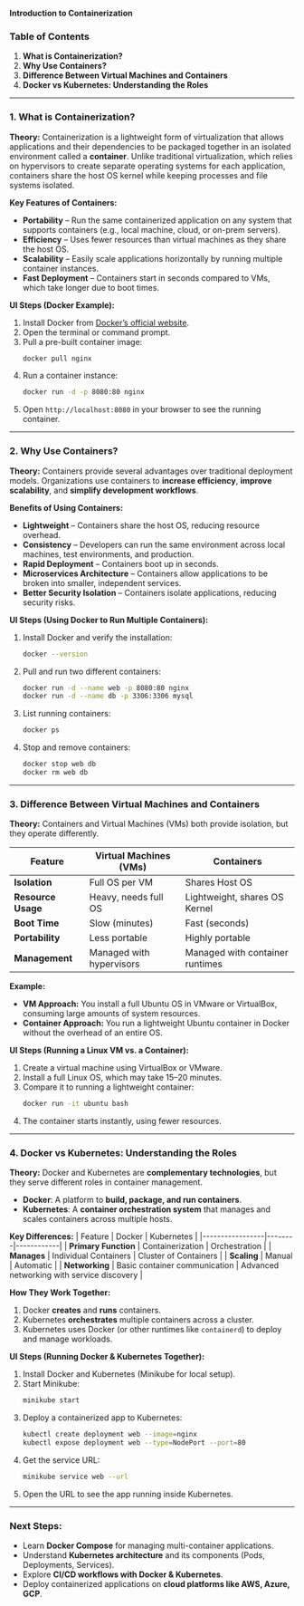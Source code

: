 **Introduction to Containerization**

### **Table of Contents**
1. **What is Containerization?**
2. **Why Use Containers?**
3. **Difference Between Virtual Machines and Containers**
4. **Docker vs Kubernetes: Understanding the Roles**

---

### **1. What is Containerization?**
**Theory:**
Containerization is a lightweight form of virtualization that allows applications and their dependencies to be packaged together in an isolated environment called a **container**. Unlike traditional virtualization, which relies on hypervisors to create separate operating systems for each application, containers share the host OS kernel while keeping processes and file systems isolated.

**Key Features of Containers:**
- **Portability** – Run the same containerized application on any system that supports containers (e.g., local machine, cloud, or on-prem servers).
- **Efficiency** – Uses fewer resources than virtual machines as they share the host OS.
- **Scalability** – Easily scale applications horizontally by running multiple container instances.
- **Fast Deployment** – Containers start in seconds compared to VMs, which take longer due to boot times.

**UI Steps (Docker Example):**
1. Install Docker from [Docker’s official website](https://www.docker.com/).
2. Open the terminal or command prompt.
3. Pull a pre-built container image:
   ```sh
   docker pull nginx
   ```
4. Run a container instance:
   ```sh
   docker run -d -p 8080:80 nginx
   ```
5. Open `http://localhost:8080` in your browser to see the running container.

---

### **2. Why Use Containers?**
**Theory:**
Containers provide several advantages over traditional deployment models. Organizations use containers to **increase efficiency**, **improve scalability**, and **simplify development workflows**.

**Benefits of Using Containers:**
- **Lightweight** – Containers share the host OS, reducing resource overhead.
- **Consistency** – Developers can run the same environment across local machines, test environments, and production.
- **Rapid Deployment** – Containers boot up in seconds.
- **Microservices Architecture** – Containers allow applications to be broken into smaller, independent services.
- **Better Security Isolation** – Containers isolate applications, reducing security risks.

**UI Steps (Using Docker to Run Multiple Containers):**
1. Install Docker and verify the installation:
   ```sh
   docker --version
   ```
2. Pull and run two different containers:
   ```sh
   docker run -d --name web -p 8080:80 nginx
   docker run -d --name db -p 3306:3306 mysql
   ```
3. List running containers:
   ```sh
   docker ps
   ```
4. Stop and remove containers:
   ```sh
   docker stop web db
   docker rm web db
   ```

---

### **3. Difference Between Virtual Machines and Containers**
**Theory:**
Containers and Virtual Machines (VMs) both provide isolation, but they operate differently.

| Feature           | Virtual Machines (VMs) | Containers |
|------------------|---------------------|------------|
| **Isolation**     | Full OS per VM       | Shares Host OS |
| **Resource Usage** | Heavy, needs full OS | Lightweight, shares OS Kernel |
| **Boot Time**     | Slow (minutes)       | Fast (seconds) |
| **Portability**   | Less portable        | Highly portable |
| **Management**    | Managed with hypervisors | Managed with container runtimes |

**Example:**
- **VM Approach:** You install a full Ubuntu OS in VMware or VirtualBox, consuming large amounts of system resources.
- **Container Approach:** You run a lightweight Ubuntu container in Docker without the overhead of an entire OS.

**UI Steps (Running a Linux VM vs. a Container):**
1. Create a virtual machine using VirtualBox or VMware.
2. Install a full Linux OS, which may take 15–20 minutes.
3. Compare it to running a lightweight container:
   ```sh
   docker run -it ubuntu bash
   ```
4. The container starts instantly, using fewer resources.

---

### **4. Docker vs Kubernetes: Understanding the Roles**
**Theory:**
Docker and Kubernetes are **complementary technologies**, but they serve different roles in container management.

- **Docker**: A platform to **build, package, and run containers**.
- **Kubernetes**: A **container orchestration system** that manages and scales containers across multiple hosts.

**Key Differences:**
| Feature          | Docker | Kubernetes |
|-----------------|--------|------------|
| **Primary Function** | Containerization | Orchestration |
| **Manages** | Individual Containers | Cluster of Containers |
| **Scaling** | Manual | Automatic |
| **Networking** | Basic container communication | Advanced networking with service discovery |

**How They Work Together:**
1. Docker **creates** and **runs** containers.
2. Kubernetes **orchestrates** multiple containers across a cluster.
3. Kubernetes uses Docker (or other runtimes like `containerd`) to deploy and manage workloads.

**UI Steps (Running Docker & Kubernetes Together):**
1. Install Docker and Kubernetes (Minikube for local setup).
2. Start Minikube:
   ```sh
   minikube start
   ```
3. Deploy a containerized app to Kubernetes:
   ```sh
   kubectl create deployment web --image=nginx
   kubectl expose deployment web --type=NodePort --port=80
   ```
4. Get the service URL:
   ```sh
   minikube service web --url
   ```
5. Open the URL to see the app running inside Kubernetes.

---

### **Next Steps:**
- Learn **Docker Compose** for managing multi-container applications.
- Understand **Kubernetes architecture** and its components (Pods, Deployments, Services).
- Explore **CI/CD workflows with Docker & Kubernetes**.
- Deploy containerized applications on **cloud platforms like AWS, Azure, GCP**.

